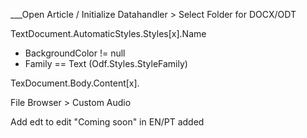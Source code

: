 

___Open Article / Initialize Datahandler > Select Folder for DOCX/ODT

TextDocument.AutomaticStyles.Styles[x].Name
- BackgroundColor != null
- Family == Text (Odf.Styles.StyleFamily)

TexDocument.Body.Content[x].


File Browser > Custom Audio

Add edt to edit "Coming soon" in EN/PT added